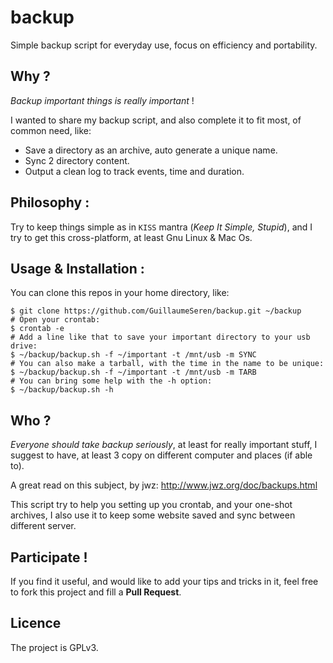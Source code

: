 backup
======
Simple backup script for everyday use, focus on efficiency and portability.

## Why ?
*Backup important things is really important* !

I wanted to share my backup script, and also complete it to fit most,
of common need, like:

- Save a directory as an archive, auto generate a unique name.
- Sync 2 directory content.
- Output a clean log to track events, time and duration.

## Philosophy :
Try to keep things simple as in `KISS` mantra (*Keep It Simple, Stupid*),
and I try to get this cross-platform, at least Gnu Linux & Mac Os.

## Usage & Installation :
You can clone this repos in your home directory, like:
```
$ git clone https://github.com/GuillaumeSeren/backup.git ~/backup
# Open your crontab:
$ crontab -e
# Add a line like that to save your important directory to your usb drive:
$ ~/backup/backup.sh -f ~/important -t /mnt/usb -m SYNC
# You can also make a tarball, with the time in the name to be unique:
$ ~/backup/backup.sh -f ~/important -t /mnt/usb -m TARB
# You can bring some help with the -h option:
$ ~/backup/backup.sh -h
```

## Who ?
*Everyone should take backup seriously*, at least for really important stuff,
I suggest to have, at least 3 copy on different computer and places (if able to).

A great read on this subject, by jwz: http://www.jwz.org/doc/backups.html

This script try to help you setting up you crontab, and your one-shot archives,
I also use it to keep some website saved and sync between different server.

## Participate !
If you find it useful, and would like to add your tips and tricks in it,
feel free to fork this project and fill a __Pull Request__.

## Licence
The project is GPLv3.
